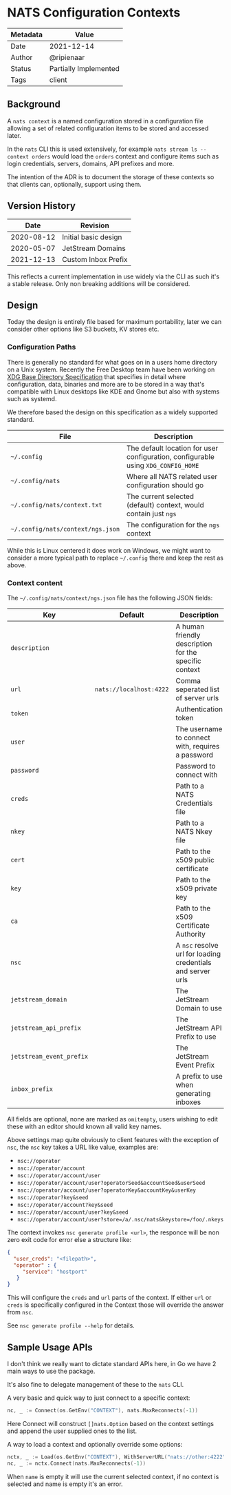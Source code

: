 # NATS Configuration Contexts

|Metadata|Value|
|--------|-----|
|Date    |2021-12-14|
|Author  |@ripienaar|
|Status  |Partially Implemented|
|Tags    |client|

## Background

A `nats context` is a named configuration stored in a configuration file allowing a set of related configuration items to be stored and accessed later.

In the `nats` CLI this is used extensively, for example `nats stream ls --context orders` would load the `orders` context and configure items such as login credentials, servers, domains, API prefixes and more.

The intention of the ADR is to document the storage of these contexts so that clients can, optionally, support using them.

## Version History

|Date|Revision|
|----|--------|
|2020-08-12|Initial basic design|
|2020-05-07|JetStream Domains|
|2021-12-13|Custom Inbox Prefix|

This reflects a current implementation in use widely via the CLI as such it's a stable release.  Only non breaking additions will be considered.

## Design

Today the design is entirely file based for maximum portability, later we can consider other options like S3 buckets, KV stores etc.

### Configuration Paths

There is generally no standard for what goes on in a users home directory on a Unix system. Recently the Free Desktop team have been working on [XDG Base Directory Specification](https://specifications.freedesktop.org/basedir-spec/basedir-spec-latest.html) that specifies in detail where configuration, data, binaries and more are to be stored in a way that's compatible with Linux desktops like KDE and Gnome but also with systems such as systemd.

We therefore based the design on this specification as a widely supported standard.

|File|Description|
|----|-----------|
|`~/.config`|The default location for user configuration, configurable using `XDG_CONFIG_HOME`|
|`~/.config/nats`|Where all NATS related user configuration should go|
|`~/.config/nats/context.txt`|The current selected (default) context, would contain just `ngs`|
|`~/.config/nats/context/ngs.json`|The configuration for the `ngs` context|

While this is Linux centered it does work on Windows, we might want to consider a more typical path to replace `~/.config` there and keep the rest as above.

### Context content

The `~/.config/nats/context/ngs.json` file has the following JSON fields:

|Key|Default|Description|
|---|-------|-----------|
|`description`| |A human friendly description for the specific context|
|`url`|`nats://localhost:4222`|Comma seperated list of server urls|
|`token`| |Authentication token|
|`user`| |The username to connect with, requires a password|
|`password`| |Password to connect with|
|`creds`| |Path to a NATS Credentials file|
|`nkey`| |Path to a NATS Nkey file|
|`cert`| |Path to the x509 public certificate|
|`key`| |Path to the x509 private key|
|`ca`| |Path to the x509 Certificate Authority|
|`nsc`| |A `nsc` resolve url for loading credentials and server urls|
|`jetstream_domain`| |The JetStream Domain to use|
|`jetstream_api_prefix`| |The JetStream API Prefix to use|
|`jetstream_event_prefix`| |The JetStream Event Prefix|
|`inbox_prefix`| |A prefix to use when generating inboxes|

All fields are optional, none are marked as `omitempty`, users wishing to edit these with an editor should known all valid key names.

Above settings map quite obviously to client features with the exception of `nsc`, the `nsc` key takes a URL like value, examples are:

 * `nsc://operator`
 * `nsc://operator/account`
 * `nsc://operator/account/user`
 * `nsc://operator/account/user?operatorSeed&accountSeed&userSeed`
 * `nsc://operator/account/user?operatorKey&accountKey&userKey`
 * `nsc://operator?key&seed`
 * `nsc://operator/account?key&seed`
 * `nsc://operator/account/user?key&seed`
 * `nsc://operator/account/user?store=/a/.nsc/nats&keystore=/foo/.nkeys`

The context invokes `nsc generate profile <url>`, the responce will be non zero exit code for error else a structure like:

```json
{
  "user_creds": "<filepath>",
  "operator" : {
     "service": "hostport"
   }
}
```

This will configure the `creds` and `url` parts of the context. If either `url` or `creds` is specifically configured in the Context those will override the answer from `nsc`.

See `nsc generate profile --help` for details.

## Sample Usage APIs

I don't think we really want to dictate standard APIs here, in Go we have 2 main ways to use the package.

It's also fine to delegate management of these to the `nats` CLI.

A very basic and quick way to just connect to a specific context:

```go
nc, _ := Connect(os.GetEnv("CONTEXT"), nats.MaxReconnects(-1))
```

Here Connect will construct `[]nats.Option` based on the context settings and append the user supplied ones to the list.

A way to load a context and optionally override some options:

```go
nctx, _ := Load(os.GetEnv("CONTEXT"), WithServerURL("nats://other:4222"))
nc, _ := nctx.Connect(nats.MaxReconnects(-1))
```

When `name` is empty it will use the current selected context, if no context is selected and name is empty it's an error.
